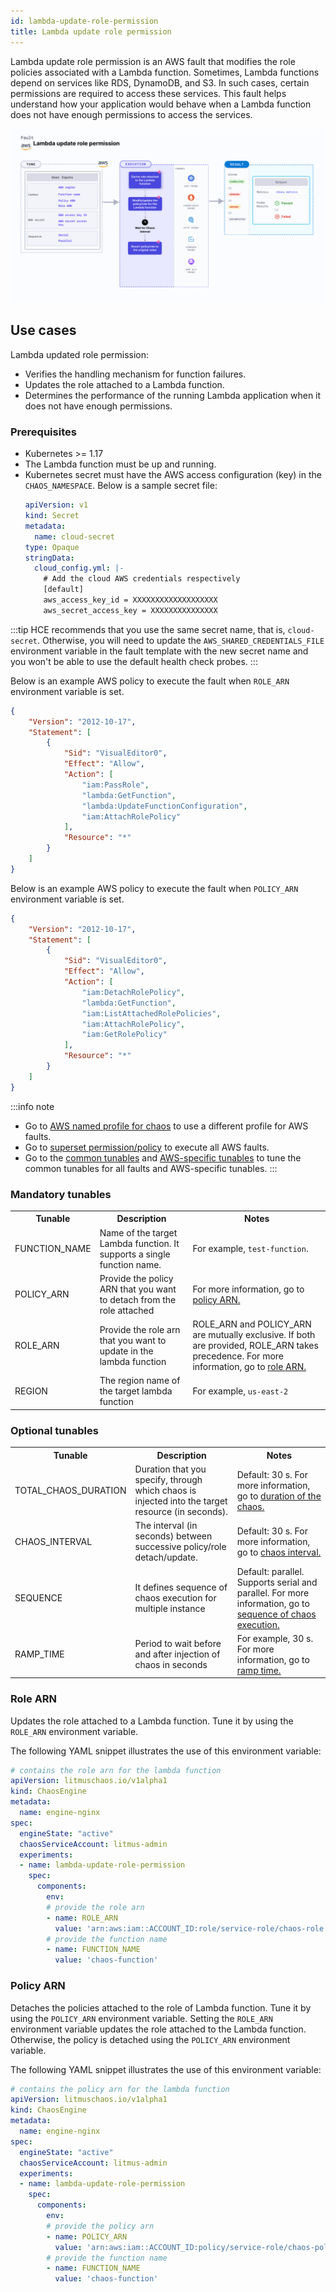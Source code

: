 ```yaml
---
id: lambda-update-role-permission
title: Lambda update role permission
---
```

Lambda update role permission is an AWS fault that modifies the role policies associated with a Lambda function. Sometimes, Lambda functions depend on services like RDS, DynamoDB, and S3. In such cases, certain permissions are required to access these services. This fault helps understand how your application would behave when a Lambda function does not have enough permissions to access the services.

![Lambda Update Role Permission](./static/images/lambda-update-role-permission.png)

## Use cases
Lambda updated role permission:
- Verifies the handling mechanism for function failures.
- Updates the role attached to a Lambda function.
- Determines the performance of the running Lambda application when it does not have enough permissions.

### Prerequisites
- Kubernetes >= 1.17
- The Lambda function must be up and running.
- Kubernetes secret must have the AWS access configuration (key) in the `CHAOS_NAMESPACE`. Below is a sample secret file:
  ```yaml
  apiVersion: v1
  kind: Secret
  metadata:
    name: cloud-secret
  type: Opaque
  stringData:
    cloud_config.yml: |-
      # Add the cloud AWS credentials respectively
      [default]
      aws_access_key_id = XXXXXXXXXXXXXXXXXXX
      aws_secret_access_key = XXXXXXXXXXXXXXX
  ```

:::tip
HCE recommends that you use the same secret name, that is, `cloud-secret`. Otherwise, you will need to update the `AWS_SHARED_CREDENTIALS_FILE` environment variable in the fault template with the new secret name and you won't be able to use the default health check probes. 
:::

Below is an example AWS policy to execute the fault when `ROLE_ARN` environment variable is set.

```json
{
    "Version": "2012-10-17",
    "Statement": [
        {
            "Sid": "VisualEditor0",
            "Effect": "Allow",
            "Action": [
                "iam:PassRole",
                "lambda:GetFunction",
                "lambda:UpdateFunctionConfiguration",
                "iam:AttachRolePolicy"
            ],
            "Resource": "*"
        }
    ]
}
```

Below is an example AWS policy to execute the fault when `POLICY_ARN` environment variable is set.

```json
{
    "Version": "2012-10-17",
    "Statement": [
        {
            "Sid": "VisualEditor0",
            "Effect": "Allow",
            "Action": [
                "iam:DetachRolePolicy",
                "lambda:GetFunction",
                "iam:ListAttachedRolePolicies",
                "iam:AttachRolePolicy",
                "iam:GetRolePolicy"
            ],
            "Resource": "*"
        }
    ]
}
```

:::info note
- Go to [AWS named profile for chaos](./security-configurations/aws-switch-profile.md) to use a different profile for AWS faults.
- Go to [superset permission/policy](./security-configurations/policy-for-all-aws-faults.md) to execute all AWS faults.
- Go to the [common tunables](/docs/chaos-engineering/technical-reference/common-tunables-for-all-faults.md) and [AWS-specific tunables](./aws-fault-tunables.md) to tune the common tunables for all faults and AWS-specific tunables.
:::

### Mandatory tunables
   <table>
      <tr>
        <th> Tunable </th>
        <th> Description </th>
        <th> Notes </th>
      </tr>
      <tr>
        <td> FUNCTION_NAME </td>
        <td> Name of the target Lambda function. It supports a single function name.</td>
        <td> For example, <code>test-function</code>. </td>
      </tr>
      <tr>
        <td> POLICY_ARN </td>
        <td> Provide the policy ARN that you want to detach from the role attached</td>
        <td> For more information, go to <a href="#policy-arn"> policy ARN.</a></td>
      </tr>
      <tr>
        <td> ROLE_ARN </td>
        <td> Provide the role arn that you want to update in the lambda function</td>
        <td> ROLE_ARN and POLICY_ARN are mutually exclusive. If both are provided, ROLE_ARN takes precedence. For more information, go to <a href="#role-arn"> role ARN.</a></td>
      </tr>
      <tr>
        <td> REGION </td>
        <td> The region name of the target lambda function</td>
        <td> For example, <code>us-east-2</code> </td>
      </tr>
    </table>

### Optional tunables
  <table>
      <tr>
        <th> Tunable </th>
        <th> Description </th>
        <th> Notes </th>
      </tr>
      <tr>
        <td> TOTAL_CHAOS_DURATION </td>
        <td> Duration that you specify, through which chaos is injected into the target resource (in seconds). </td>
        <td> Default: 30 s. For more information, go to <a href="/docs/chaos-engineering/technical-reference/chaos-faults/common-tunables-for-all-faults#duration-of-the-chaos"> duration of the chaos. </a></td>
      </tr>
      <tr>
        <td> CHAOS_INTERVAL </td>
        <td> The interval (in seconds) between successive policy/role detach/update.</td>
        <td> Default: 30 s. For more information, go to <a href="/docs/chaos-engineering/technical-reference/chaos-faults/common-tunables-for-all-faults#chaos-interval"> chaos interval.</a></td>
      </tr>
      <tr>
        <td> SEQUENCE </td>
        <td> It defines sequence of chaos execution for multiple instance</td>
        <td> Default: parallel. Supports serial and parallel. For more information, go to <a href="/docs/chaos-engineering/technical-reference/chaos-faults/common-tunables-for-all-faults#sequence-of-chaos-execution"> sequence of chaos execution.</a> </td>
      </tr>
      <tr>
        <td> RAMP_TIME </td>
        <td> Period to wait before and after injection of chaos in seconds </td>
        <td> For example, 30 s. For more information, go to <a href="/docs/chaos-engineering/technical-reference/chaos-faults/common-tunables-for-all-faults#ramp-time"> ramp time. </a></td>
      </tr>
    </table>

### Role ARN

Updates the role attached to a Lambda function. Tune it by using the `ROLE_ARN` environment variable.

The following YAML snippet illustrates the use of this environment variable:

[embedmd]:# (./static/manifests/lambda-update-role-permission/function-role.yaml yaml)
```yaml
# contains the role arn for the lambda function
apiVersion: litmuschaos.io/v1alpha1
kind: ChaosEngine
metadata:
  name: engine-nginx
spec:
  engineState: "active"
  chaosServiceAccount: litmus-admin
  experiments:
  - name: lambda-update-role-permission
    spec:
      components:
        env:
        # provide the role arn 
        - name: ROLE_ARN
          value: 'arn:aws:iam::ACCOUNT_ID:role/service-role/chaos-role'
        # provide the function name 
        - name: FUNCTION_NAME
          value: 'chaos-function' 
```
### Policy ARN

Detaches the policies attached to the role of Lambda function. Tune it by using the `POLICY_ARN` environment variable. 
Setting the `ROLE_ARN` environment variable updates the role attached to the Lambda function. Otherwise, the policy is detached using the `POLICY_ARN` environment variable.

The following YAML snippet illustrates the use of this environment variable:

[embedmd]:# (./static/manifests/lambda-update-role-permission/function-policy.yaml yaml)
```yaml
# contains the policy arn for the lambda function
apiVersion: litmuschaos.io/v1alpha1
kind: ChaosEngine
metadata:
  name: engine-nginx
spec:
  engineState: "active"
  chaosServiceAccount: litmus-admin
  experiments:
  - name: lambda-update-role-permission
    spec:
      components:
        env:
        # provide the policy arn 
        - name: POLICY_ARN
          value: 'arn:aws:iam::ACCOUNT_ID:policy/service-role/chaos-policy'
        # provide the function name 
        - name: FUNCTION_NAME
          value: 'chaos-function'
```
